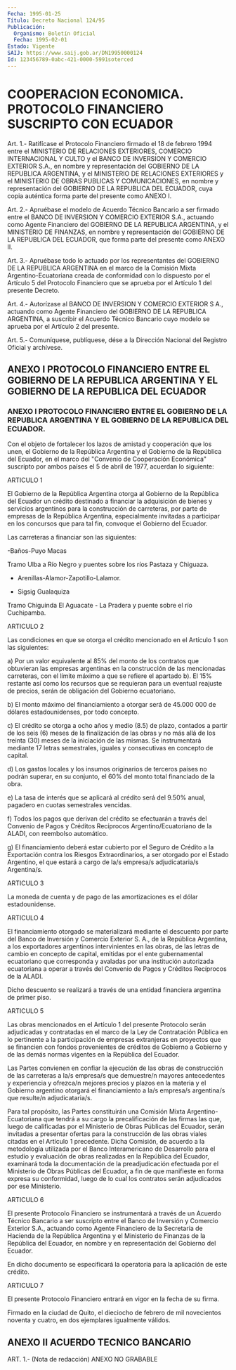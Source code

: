 ```yaml
---
Fecha: 1995-01-25
Título: Decreto Nacional 124/95
Publicación:
  Organismo: Boletín Oficial
  Fecha: 1995-02-01
Estado: Vigente
SAIJ: https://www.saij.gob.ar/DN19950000124
Id: 123456789-0abc-421-0000-5991soterced
---
```

# COOPERACION ECONOMICA. PROTOCOLO FINANCIERO SUSCRIPTO CON ECUADOR

<a id="1"></a>
Art.  1.-  Ratifícase el Protocolo Financiero firmado el 18 de febrero  1994  entre    el  MINISTERIO  DE  RELACIONES  EXTERIORES, COMERCIO INTERNACIONAL Y  CULTO  y el BANCO DE INVERSION Y COMERCIO EXTERIOR  S.A.,  en  nombre y representación  del  GOBIERNO  DE  LA REPUBLICA ARGENTINA, y  el MINISTERIO DE RELACIONES EXTERIORES y el MINISTERIO  DE  OBRAS  PUBLICAS   Y  COMUNICACIONES,  en  nombre  y representación  del  GOBIERNO DE LA  REPUBLICA  DEL  ECUADOR,  cuya copia auténtica forma parte del presente como ANEXO I.

<a id="2"></a>
Art. 2.- Apruébase el modelo de Acuerdo Técnico Bancario a ser firmado  entre  el  BANCO  DE  INVERSION  Y COMERCIO EXTERIOR S.A., actuando  como  Agente  Financiero  del GOBIERNO  DE  LA  REPUBLICA ARGENTINA, y el MINISTERIO DE FINANZAS,  en nombre y representación del  GOBIERNO  DE LA REPUBLICA DEL ECUADOR,  que  forma  parte  del presente como ANEXO II.

<a id="3"></a>
Art.  3.- Apruébase todo lo actuado por los representantes del GOBIERNO DE  LA  REPUBLICA  ARGENTINA  en  el  marco de la Comisión Mixta Argentino-Ecuatoriana creada de conformidad  con lo dispuesto por  el Artículo 5 del Protocolo Financiero que se aprueba  por  el Artículo 1 del presente Decreto.

<a id="4"></a>
Art. 4.- Autorízase al BANCO DE INVERSION Y COMERCIO EXTERIOR S A.,  actuando  como  Agente Financiero del GOBIERNO DE LA REPUBLICA ARGENTINA, a suscribir  el  Acuerdo Técnico Bancario cuyo modelo se aprueba por el Artículo 2 del presente.

<a id="5"></a>
Art. 5.- Comuníquese, publíquese, dése a la Dirección Nacional del Registro Oficial y archívese.

## ANEXO  I  PROTOCOLO  FINANCIERO  ENTRE  EL GOBIERNO DE LA REPUBLICA ARGENTINA Y EL GOBIERNO DE LA REPUBLICA DEL ECUADOR

### ANEXO  I  PROTOCOLO  FINANCIERO  ENTRE  EL GOBIERNO DE LA REPUBLICA ARGENTINA Y EL GOBIERNO DE LA REPUBLICA DEL ECUADOR.

<a id="1"></a>
Con el objeto de fortalecer los lazos de amistad y cooperación que los  unen,  el Gobierno de la República Argentina y el Gobierno de  la  República  del  Ecuador,  en  el  marco  del  "Convenio  de Cooperación Económica"  suscripto por ambos países el 5 de abril de 1977, acuerdan lo siguiente:

ARTICULO 1

El Gobierno de la República  Argentina  otorga  al  Gobierno de la República  del  Ecuador  un  crédito  destinado  a  financiar    la adquisición  de  bienes y servicios argentinos para la construcción de carreteras, por  parte  de  empresas  de la República Argentina, especialmente invitadas a participar en los  concursos que para tal fin, convoque el Gobierno del Ecuador.

Las carreteras a financiar son las siguientes:

-Baños-Puyo Macas

Tramo  Ulba  a  Río  Negro  y  puentes  sobre los ríos  Pastaza  y Chiguaza.

- Arenillas-Alamor-Zapotillo-Lalamor.

- Sigsig Gualaquiza

Tramo Chiguinda El Aguacate - La Pradera  y  puente  sobre  el río Cuchipamba.

<a id="2"></a>
ARTICULO 2

Las  condiciones  en  que  se  otorga  el crédito mencionado en el Artículo 1 son las siguientes:

a) Por un valor equivalente al 85% del monto  de los contratos que obtuvieran  las  empresas  argentinas  en  la construcción  de  las mencionadas carreteras, con el límite máximo  a  que  se refiere el apartado  b).  El  15%  restante  así  como  los  recursos  que  se requieran    para   un  eventual  reajuste  de  precios,  serán  de obligación del Gobierno ecuatoriano.

b) El monto máximo  del  financiamiento  a  otorgar será de 45.000 000 de dólares estadounidenses, por todo concepto.

c)  El  crédito  se  otorga  a ocho años y medio (8.5)  de  plazo, contados a partir de los seis (6)  meses  de la finalización de las obras y no más allá de los treinta (30) meses  de  la iniciación de las  mismas.  Se  instrumentará  mediante  17  letras  semestrales, iguales y consecutivas en concepto de capital.

d)  Los  gastos  locales  y  los  insumos  originarios de terceros países no podrán superar, en su conjunto, el  60%  del  monto total financiado de la obra.

e)  La  tasa de interés que se aplicará al crédito será del  9.50% anual, pagadero en cuotas semestrales vencidas.

f) Todos  los pagos que derivan del crédito se efectuarán a través del Convenio  de  Pagos y Créditos Recíprocos Argentino/Ecuatoriano de la ALADI, con reembolso automático.

g) El financiamiento  deberá  estar  cubierto  por  el  Seguro  de Crédito  a la Exportación contra los Riesgos Extraordinarios, a ser otorgado por  el  Estado  Argentino,  el que estará a cargo de la/s empresa/s adjudicataria/s Argentina/s.

<a id="3"></a>
ARTICULO 3

La  moneda  de  cuenta y de pago de las amortizaciones es el dólar estadounidense.

<a id="4"></a>
ARTICULO 4

El  financiamiento otorgado se materializará mediante el descuento por parte  del  Banco de Inversión y Comercio Exterior S. A., de la República Argentina,  a  los exportadores argentinos intervinientes en las obras, de las letras  de  cambio  en  concepto  de  capital, emitidas  por  el ente gubernamental ecuatoriano que corresponda  y avaladas por una  institución  autorizada  ecuatoriana  a  operar a través  del  Convenio  de  Pagos y Créditos Recíprocos de la ALADI.

Dicho descuento se realizará  a  través  de  una entidad financiera argentina de primer piso.

<a id="5"></a>
ARTICULO 5

Las  obras  mencionados  en  el  Artículo 1 del presente Protocolo serán  adjudicadas  y  contratadas  en   el  marco  de  la  Ley  de Contratación  Pública  en  lo  pertinente  a  la  participación  de empresas  extranjeras  en  proyectos  que se financien  con  fondos provenientes de créditos de Gobierno a  Gobierno  y  de  las  demás normas vigentes en la República del Ecuador.

Las  Partes  convienen  en  confiar  la  ejecución de las obras de construcción  de  las carreteras a la/s empresa/s  que  demuestre/n mayores antecedentes  y  experiencia  y ofrezca/n mejores precios y plazos  en  la  materia  y  el  Gobierno  argentino    otorgará  el financiamiento    a    la/s  empresa/s  argentina/s  que  resulte/n adjudicataria/s.

Para tal propósito, las  Partes  constituirán  una  Comisión Mixta Argentino-Ecuatoriana  que tendrá a su cargo la precalificación  de las firmas las que, luego  de  calificadas  por  el  Ministerio  de Obras  Públicas  del  Ecuador,  serán invitadas a presentar ofertas para la construcción de las obras  viales  citadas en el Artículo 1 precedente. Dicha Comisión, de acuerdo a la  metodología  utilizada por  el  Banco  Interamericano  de  Desarrollo  para  el  estudio y evaluación  de  obras  realizadas  en  la  República  del  Ecuador, examinará  toda  la  documentación  de la preadjudicación efectuada por  el Ministerio de Obras Públicas del  Ecuador,  a  fin  de  que manifieste  en  forma  expresa su conformidad, luego de lo cual los contratos serán adjudicados por ese Ministerio.

<a id="6"></a>
ARTICULO 6

El  presente  Protocolo Financiero se instrumentará a través de un Acuerdo  Técnico  Bancario  a  ser  suscripto  entre  el  Banco  de Inversión    y    Comercio  Exterior  S.A.,  actuando  como  Agente Financiero de la Secretaría  de  Hacienda de la República Argentina y el Ministerio de Finanzas de la  República del Ecuador, en nombre y en representación del Gobierno del Ecuador.

En  dicho  documento  se  especificará    la  operatoria  para  la aplicación de este crédito.

<a id="7"></a>
ARTICULO 7

El  presente  Protocolo Financiero entrará en vigor en la fecha de su firma.

Firmado en la ciudad  de  Quito,  el  dieciocho  de febrero de mil novecientos    noventa  y  cuatro,  en  dos  ejemplares  igualmente válidos.

## ANEXO II ACUERDO TECNICO BANCARIO

<a id="1"></a>
ART. 1.- (Nota de redacción) ANEXO NO GRABABLE